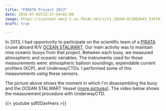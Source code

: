 ```yaml
---
title: "PIRATA Project 2013"
date: 2016-07-03T23:37:54+02:00
image: https://scontent-ams2-1.xx.fbcdn.net/v/t1.18169-9/1003845_534701559899567_1186946739_n.jpg?_nc_cat=100&ccb=1-7&_nc_sid=cdbe9c&_nc_ohc=mutg6SKBEk0AX-sAXT_&_nc_ht=scontent-ams2-1.xx&oh=00_AfAzhI3dBasW5DqN3Y8jL8sUdKKy9TwYx7xjTiMobCJlMw&oe=64A070C5
draft: true

---
```


In 2013, I had opportunity to participate on the scientific team of a 
[PIRATA](http://www.pmel.noaa.gov/pirata/)
cruise aboard R/V [OCEAN STALWART](http://www.marinetraffic.com/pt/ais/details/ships/shipid:738424/mmsi:576785000/imo:8835516/vessel:OCEAN_STALWART).
Our main activity was to maintain nine oceanic buoys from that project. 
Between each buoy, we measured atmospheric and oceanic variables. 
The instruments used for those measurements were: atmospheric balloon soundings, expendable current 
profilers (XCP), and UnderwayCTDs. I performed some of this measurements using these sensors. 

<!---
{{< rawhtml >}} 
<iframe src="https://www.facebook.com/plugins/post.php?href=https%3A%2F%2Fwww.facebook.com%2Fphoto.php%3Ffbid%3D534701559899567%26set%3Da.492950997407957.98857.100000791839387%26type%3D3&width=896&show_text=false&height=593&appId" width="896" height="593" style="border:none;overflow:hidden" scrolling="no" frameborder="0" allo
wTransparency="true"></iframe>
{{< /rawhtml >}}
--->


The picture above shows the moment in which I'm disassembling the buoy and the 
OCEAN STALWART Vessel ([more pictures](https://www.facebook.com/media/set/?set=a.492950997407957.98857.100000791839387&type=1&l=4a102ba78f)). The video below shows the measurement procedure with UnderwayCTD.

{{< youtube sdf0DavHwrs >}}

